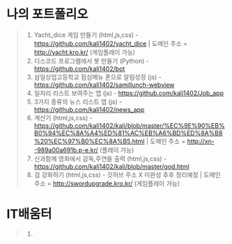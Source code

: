 # 나의 포트폴리오
> 1. Yacht_dice 게임 만들기 (html,js,css) - https://github.com/kali1402/yacht_dice | 도메인 주소 = http://yacht.kro.kr/ (게임플레이 가능)
> 2. 디스코드 프로그램에서 봇 만들기 (Python) - https://github.com/kali1402/bot
> 3. 삼일상업고등학교 점심메뉴 폰으로 알림성정 (js) - https://github.com/kali1402/samillunch-webview
> 4. 일자리 리스트 보여주는 앱 (js) - https://github.com/kali1402/Job_app
> 5. 3가지 종류의 뉴스 리스트 앱 (js) - https://github.com/kali1402/news_app
> 6. 계산기 (html,js,css) - https://github.com/kali1402/kali/blob/master/%EC%9E%90%EB%B0%94%EC%8A%A4%ED%81%AC%EB%A6%BD%ED%8A%B8%20%EC%97%B0%EC%8A%B5.html | 도메인 주소 = http://xn--989a00a691b.p-e.kr/ (플레이 가능)
> 7. 신과함께 영화에서 감독,주연들 출력 (html,js,css) - https://github.com/kali1402/kali/blob/master/god.html
> 8. 검 강화하기 (html,js,css) - 깃허브 주소 X 미완성 추후 정리예정 | 도메인 주소 = http://swordupgrade.kro.kr/ (게임플레이 가능)

# IT배움터
> 1. 
